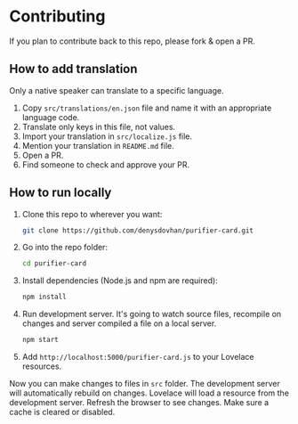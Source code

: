 # Contributing

If you plan to contribute back to this repo, please fork & open a PR.

## How to add translation

Only a native speaker can translate to a specific language.

1. Copy `src/translations/en.json` file and name it with an appropriate language code.
2. Translate only keys in this file, not values.
3. Import your translation in `src/localize.js` file.
4. Mention your translation in `README.md` file.
5. Open a PR.
6. Find someone to check and approve your PR.

## How to run locally

1. Clone this repo to wherever you want:
   ```sh
   git clone https://github.com/denysdovhan/purifier-card.git
   ```
2. Go into the repo folder:
   ```sh
   cd purifier-card
   ```
3. Install dependencies (Node.js and npm are required):
   ```sh
   npm install
   ```
4. Run development server. It's going to watch source files, recompile on changes and server compiled a file on a local server.
   ```sh
   npm start
   ```
5. Add `http://localhost:5000/purifier-card.js` to your Lovelace resources.

Now you can make changes to files in `src` folder. The development server will automatically rebuild on changes. Lovelace will load a resource from the development server. Refresh the browser to see changes. Make sure a cache is cleared or disabled.
